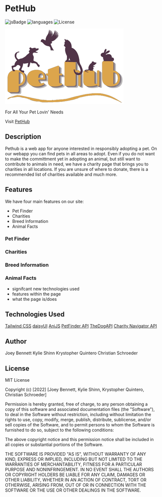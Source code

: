 # PetHub

![jsBadge](https://img.shields.io/github/languages/top/cmwschroeder/pethub?style=plastic)
![languages](https://img.shields.io/github/languages/count/cmwschroeder/pethub)
![License](https://img.shields.io/github/license/cmwschroeder/pethub)


![PetHubLogo](./assets/media/PetHubLogo.png)

For All Your Pet Lovin' Needs

Visit [PetHub](https://cmwschroeder.github.io/pethub/)

## Description

Pethub is a web app for anyone interested in responsibly adopting a pet. On our webapp you can find pets in all areas to adopt. Even if you do not want to make the committment yet in adopting an animal, but still want to contribute to animals in need, we have a charity page that brings you to charities in all locations. If you are unsure of where to donate, there is a recommended list of charities available and much more.

## Features

We have four main features on our site: 
* Pet Finder
* Charities
* Breed Information
* Animal Facts

### Pet Finder

### Charities

### Breed Information

### Animal Facts
- signifcant new technologies used
- features within the page
- what the page is/does

## Technologies Used
[Tailwind CSS](https://tailwindcss.com/docs/installation)
[daisyUI](https://daisyui.com/)
[AniJS](https://anijs.github.io/)
[PetFinder API](https://www.petfinder.com/developers/v2/docs/)
[TheDogAPI](https://docs.thedogapi.com/)
[Charity Navigator API](https://www.charitynavigator.org/index.cfm?bay=content.view&cpid=1397)

## Author
Joey Bennett
Kylie Shinn
Krystopher Quintero
Christian Schroeder

## License
MIT License

Copyright (c) [2022] [Joey Bennett, Kylie Shinn, Krystopher Quintero, Christian Schroeder]

Permission is hereby granted, free of charge, to any person obtaining a copy
of this software and associated documentation files (the "Software"), to deal
in the Software without restriction, including without limitation the rights
to use, copy, modify, merge, publish, distribute, sublicense, and/or sell
copies of the Software, and to permit persons to whom the Software is
furnished to do so, subject to the following conditions:

The above copyright notice and this permission notice shall be included in all
copies or substantial portions of the Software.

THE SOFTWARE IS PROVIDED "AS IS", WITHOUT WARRANTY OF ANY KIND, EXPRESS OR
IMPLIED, INCLUDING BUT NOT LIMITED TO THE WARRANTIES OF MERCHANTABILITY,
FITNESS FOR A PARTICULAR PURPOSE AND NONINFRINGEMENT. IN NO EVENT SHALL THE
AUTHORS OR COPYRIGHT HOLDERS BE LIABLE FOR ANY CLAIM, DAMAGES OR OTHER
LIABILITY, WHETHER IN AN ACTION OF CONTRACT, TORT OR OTHERWISE, ARISING FROM,
OUT OF OR IN CONNECTION WITH THE SOFTWARE OR THE USE OR OTHER DEALINGS IN THE
SOFTWARE.